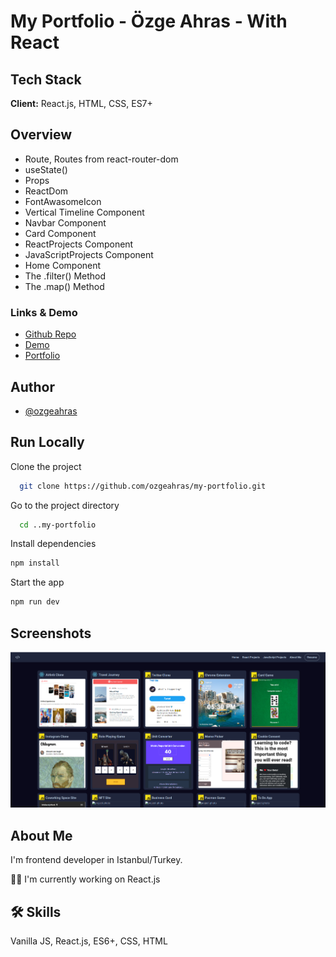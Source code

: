 # My Portfolio - Özge Ahras - With React

## Tech Stack

**Client:** React.js, HTML, CSS, ES7+

## Overview

- Route, Routes from react-router-dom
- useState()
- Props
- ReactDom
- FontAwasomeIcon
- Vertical Timeline Component
- Navbar Component
- Card Component
- ReactProjects Component
- JavaScriptProjects Component
- Home Component
- The .filter() Method
- The .map() Method

### Links & Demo

- [Github Repo](https://github.com/ozgeahras/my-portfolio)
- [Demo](https://my-portfolio-3ew.pages.dev/)
- [Portfolio](https://ozgeahras.net)

## Author

- [@ozgeahras](https://github.com/ozgeahras)

## Run Locally

Clone the project

```bash
  git clone https://github.com/ozgeahras/my-portfolio.git
```

Go to the project directory

```bash
  cd ..my-portfolio
```

Install dependencies

```bash
npm install
```

Start the app

```bash
npm run dev
```

## Screenshots

![App Screenshot](https://github.com/ozgeahras/my-portfolio/blob/master/public/assets/screenshot.png)

## About Me

I'm frontend developer in Istanbul/Turkey.

👩‍💻 I'm currently working on React.js

## 🛠 Skills

Vanilla JS, React.js, ES6+, CSS, HTML
